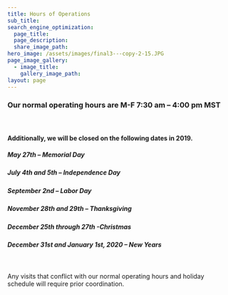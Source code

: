 ```yaml
---
title: Hours of Operations
sub_title:
search_engine_optimization:
  page_title:
  page_description:
  share_image_path:
hero_image: /assets/images/final3---copy-2-15.JPG
page_image_gallery:
  - image_title:
    gallery_image_path:
layout: page
---
```


### Our normal operating hours are M-F 7:30 am – 4:00 pm MST

####  

#### Additionally, we will be closed on the following dates in 2019.

##### May 27th – Memorial Day

##### July 4th and 5th – Independence Day

##### September 2nd – Labor Day

##### November 28th and 29th – Thanksgiving

##### December 25th through 27th -Christmas

##### December 31st and January 1st, 2020 – New Years

 

Any visits that conflict with our normal operating hours and holiday schedule will require prior coordination.